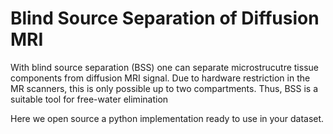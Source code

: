 # Blind Source Separation of Diffusion MRI 

With blind source separation (BSS) one can separate microstrucutre tissue components from diffusion MRI signal. Due to hardware restriction in the MR scanners, this is only possible up to two compartments. Thus, BSS is a suitable tool for free-water elimination

Here we open source a python implementation ready to use in your dataset.